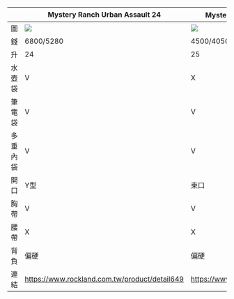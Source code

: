 

|          | Mystery Ranch Urban Assault 24 | Mystery Ranch Street Zen 後背包 更新版 | Mystery Ranch GALLAGATOR 後背包 | Fjällräven High Coast Rolltop 26 背包 | Mystery Ranch 2 DAY ASSAULT 後背包 | 
|-|-|-|-|-|-|
| 圖       | ![](https://i.imgur.com/aP6sHbY.png)|![](https://i.imgur.com/1yxoSgv.png)| ![](https://i.imgur.com/H8d4QXe.png) | ![](https://i.imgur.com/Wnt0EUp.png) | ![](https://i.imgur.com/k7Fj2L2.png) |
| 錢       | 6800/5280 | 4500/4050 | 3300/2970 |3300/2970| 7500/6800 |
| 升       | 24 | 25 | 19 | 26 | 27 |
| 水壺袋     | V | X  | V | V | V |
| 筆電袋     | V | V | X | V | V |
| 多重內袋    | V | V | X | X | V |
| 開口       | Y型 | 束口| Y型 | 束口 | Y型 |
| 胸帶       | V | V | V | V | V |
| 腰帶       | X | X | V | V | V |
| 背負       | 偏硬 | 偏硬| 偏軟 |偏軟 | 偏硬 |
| 連結       | https://www.rockland.com.tw/product/detail649 | https://www.rockland.com.tw/product/detail1997 | https://www.rockland.com.tw/product/detail648 | https://www.rockland.com.tw/product/detail1133 | https://www.rockland.com.tw/product/detail650 |
